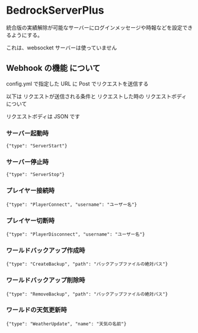 # BedrockServerPlus

 統合版の実績解除が可能なサーバーにログインメッセージや時報などを設定できるようにする。

これは、websocket サーバーは使っていません

## Webhook の機能 について

config.yml で指定した URL に Post でリクエストを送信する

以下は リクエストが送信される条件と リクエストした時の リクエストボディ について

リクエストボディは JSON です

### サーバー起動時

```post
{"type": "ServerStart"}
```

### サーバー停止時

```post
{"type": "ServerStop"}
```

### プレイヤー接続時

```post
{"type": "PlayerConnect", "username": "ユーザー名"}
```

### プレイヤー切断時

```post
{"type": "PlayerDisconnect", "username": "ユーザー名"}
```

### ワールドバックアップ作成時

```post
{"type": "CreateBackup", "path": "バックアップファイルの絶対パス"}
```

### ワールドバックアップ削除時

```post
{"type": "RemoveBackup", "path": "バックアップファイルの絶対パス"}
```

### ワールドの天気更新時

```post
{"type": "WeatherUpdate", "name": "天気の名前"}
```
